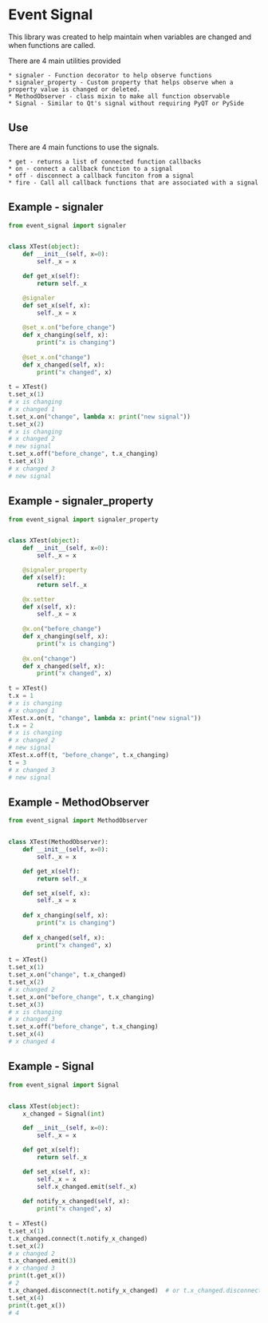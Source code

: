 # Event Signal

This library was created to help maintain when variables are changed and when functions are called.

There are 4 main utilities provided

    * signaler - Function decorator to help observe functions
    * signaler_property - Custom property that helps observe when a property value is changed or deleted.
    * MethodObserver - class mixin to make all function observable
    * Signal - Similar to Qt's signal without requiring PyQT or PySide
    
## Use

There are 4 main functions to use the signals.

    * get - returns a list of connected function callbacks
    * on - connect a callback function to a signal
    * off - disconnect a callback funciton from a signal
    * fire - Call all callback functions that are associated with a signal
    
## Example - signaler

```python
from event_signal import signaler


class XTest(object):
    def __init__(self, x=0):
        self._x = x

    def get_x(self):
        return self._x

    @signaler
    def set_x(self, x):
        self._x = x
        
    @set_x.on("before_change")
    def x_changing(self, x):
        print("x is changing")
        
    @set_x.on("change")
    def x_changed(self, x):
        print("x changed", x)
        
t = XTest()
t.set_x(1)
# x is changing
# x changed 1
t.set_x.on("change", lambda x: print("new signal"))
t.set_x(2)
# x is changing
# x changed 2
# new signal
t.set_x.off("before_change", t.x_changing)
t.set_x(3)
# x changed 3
# new signal
```

## Example - signaler_property
```python
from event_signal import signaler_property


class XTest(object):
    def __init__(self, x=0):
        self._x = x

    @signaler_property
    def x(self):
        return self._x

    @x.setter
    def x(self, x):
        self._x = x
        
    @x.on("before_change")
    def x_changing(self, x):
        print("x is changing")
        
    @x.on("change")
    def x_changed(self, x):
        print("x changed", x)
        
t = XTest()
t.x = 1
# x is changing
# x changed 1
XTest.x.on(t, "change", lambda x: print("new signal"))
t.x = 2
# x is changing
# x changed 2
# new signal
XTest.x.off(t, "before_change", t.x_changing)
t = 3
# x changed 3
# new signal
```

## Example - MethodObserver
```python
from event_signal import MethodObserver


class XTest(MethodObserver):
    def __init__(self, x=0):
        self._x = x

    def get_x(self):
        return self._x

    def set_x(self, x):
        self._x = x
        
    def x_changing(self, x):
        print("x is changing")
        
    def x_changed(self, x):
        print("x changed", x)
        
t = XTest()
t.set_x(1)
t.set_x.on("change", t.x_changed)
t.set_x(2)
# x changed 2
t.set_x.on("before_change", t.x_changing)
t.set_x(3)
# x is changing
# x changed 3
t.set_x.off("before_change", t.x_changing)
t.set_x(4)
# x changed 4
```

## Example - Signal
```python
from event_signal import Signal


class XTest(object):
    x_changed = Signal(int)

    def __init__(self, x=0):
        self._x = x

    def get_x(self):
        return self._x

    def set_x(self, x):
        self._x = x
        self.x_changed.emit(self._x)
        
    def notify_x_changed(self, x):
        print("x changed", x)
        
t = XTest()
t.set_x(1)
t.x_changed.connect(t.notify_x_changed)
t.set_x(2)
# x changed 2
t.x_changed.emit(3)
# x changed 3
print(t.get_x())
# 2
t.x_changed.disconnect(t.notify_x_changed)  # or t.x_changed.disconnect()
t.set_x(4)
print(t.get_x())
# 4
```
